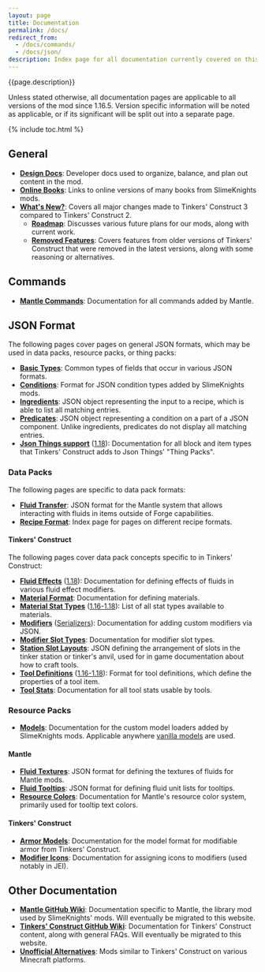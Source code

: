 ```yaml
---
layout: page
title: Documentation
permalink: /docs/
redirect_from:
  - /docs/commands/
  - /docs/json/
description: Index page for all documentation currently covered on this site. Includes documentation on current and future mod plans, online versions of in game books, data pack and resource pack formats, along with knowledge for addon developers.
---
```


{{page.description}}

Unless stated otherwise, all documentation pages are applicable to all versions of the mod since 1.16.5. Version specific information will be noted as applicable, or if its significant will be split out into a separate page.

{% include toc.html %}

## General

* [**Design Docs**](design): Developer docs used to organize, balance, and plan out content in the mod.
* [**Online Books**](books): Links to online versions of many books from SlimeKnights mods.
* [**What's New?**](whats-new): Covers all major changes made to Tinkers' Construct 3 compared to Tinkers' Construct 2.
    * [**Roadmap**](roadmap): Discusses various future plans for our mods, along with current work.
    * [**Removed Features**](removed): Covers features from older versions of Tinkers' Construct that were removed in the latest versions, along with some reasoning or alternatives.

## Commands
* [**Mantle Commands**](commands/mantle): Documentation for all commands added by Mantle.

## JSON Format

The following pages cover pages on general JSON formats, which may be used in data packs, resource packs, or thing packs:

* [**Basic Types**](json/basic-types): Common types of fields that occur in various JSON formats.
* [**Conditions**](json/conditions): Format for JSON condition types added by SlimeKnights mods.
* [**Ingredients**](json/ingredients): JSON object representing the input to a recipe, which is able to list all matching entries.
* [**Predicates**](json/predicates): JSON object representing a condition on a part of a JSON component. Unlike ingredients, predicates do not display all matching entries.
* [**Json Things support**](json/json-things) ([1.18](json/json-things/1.18)): Documentation for all block and item types that Tinkers' Construct adds to Json Things' "Thing Packs".

### Data Packs

The following pages are specific to data pack formats:

* [**Fluid Transfer**](json/fluid-transfer): JSON format for the Mantle system that allows interacting with fluids in items outside of Forge capabilities.
* [**Recipe Format**](json/recipes): Index page for pages on different recipe formats.

#### Tinkers' Construct

The following pages cover data pack concepts specific to in Tinkers' Construct:

* [**Fluid Effects**](json/fluid-effects) ([1.18](json/fluid-effects/1.18)): Documentation for defining effects of fluids in various fluid effect modifiers.
* [**Material Format**](json/materials): Documentation for defining materials.
* [**Material Stat Types**](json/stat-types) ([1.16-1.18](json/stat-types/1.18)): List of all stat types available to materials.
* [**Modifiers**](json/modifiers) ([Serializers](json/modifiers/serializers)): Documentation for adding custom modifiers via JSON.
* [**Modifier Slot Types**](json/slot-types): Documentation for modifier slot types.
* [**Station Slot Layouts**](json/slot-layouts): JSON defining the arrangement of slots in the tinker station or tinker's anvil, used for in game documentation about how to craft tools.
* [**Tool Definitions**](json/tool-definitions) ([1.16-1.18](json/tool-definitions/1.18)): Format for tool definitions, which define the properties of a tool item.
* [**Tool Stats**](json/tool-stats): Documentation for all tool stats usable by tools.

### Resource Packs

* [**Models**](json/models): Documentation for the custom model loaders added by SlimeKnights mods. Applicable anywhere [vanilla models](https://minecraft.wiki/w/Model) are used.

#### Mantle

* [**Fluid Textures**](json/fluid-textures): JSON format for defining the textures of fluids for Mantle mods.
* [**Fluid Tooltips**](json/fluid-tooltips): JSON format for defining fluid unit lists for tooltips.
* [**Resource Colors**](json/colors): Documentation for Mantle's resource color system, primarily used for tooltip text colors.

#### Tinkers' Construct

* [**Armor Models**](json/armor-models): Documentation for the model format for modifiable armor from Tinkers' Construct.
* [**Modifier Icons**](json/modifier-icons): Documentation for assigning icons to modifiers (used notably in JEI).

## Other Documentation

* [**Mantle GitHub Wiki**](https://github.com/SlimeKnights/Mantle/wiki): Documentation specific to Mantle, the library mod used by SlimeKnights' mods. Will eventually be migrated to this website.
* [**Tinkers' Construct GitHub Wiki**](https://github.com/SlimeKnights/TinkersConstruct/wiki): Documentation for Tinkers' Construct content, along with general FAQs. Will eventually be migrated to this website.
* [**Unofficial Alternatives**](https://docs.google.com/spreadsheets/d/1gOxPm37wu8Y9vVewNYv8JAxfkPQmkUfvnSjsk_sMiBo/edit?usp=sharing): Mods similar to Tinkers' Construct on various Minecraft platforms.
